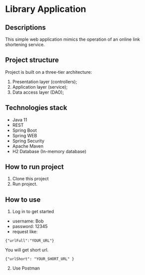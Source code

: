 # Library Application

## Descriptions
This simple web application mimics the operation of an online link shortening service.

## Project structure
Project is built on a three-tier architecture:

1. Presentation layer (controllers);
2. Application layer (service);
3. Data access layer (DAO);

## Technologies stack

- Java 11
- REST
- Spring Boot
- Spring WEB
- Spring Security
- Apache Maven
- H2 Database (In-memory database)



## How to run project
1. Clone this project
2. Run project.

## How to use
1. Log in to get started
- username: Bob
- password: 12345
- request like:
```
{"urlFull":"YOUR_URL"}
```
You will get short url.
```
{"urlShort": "YOUR_SHORT_URL" }
```
2. Use Postman
